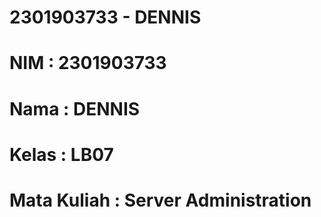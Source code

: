 # 2301903733 - DENNIS
# NIM 	: 2301903733
# Nama 	: DENNIS
# Kelas	: LB07
# Mata Kuliah : Server Administration
